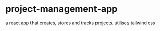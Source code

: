 # project-management-app
 a react app that creates, stores and tracks projects. utilises tailwind css
